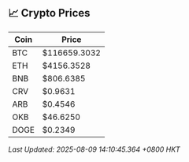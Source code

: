 ## 📈 Crypto Prices

| Coin | Price |
| ---- | ----- |
| BTC | $116659.3032 |
| ETH | $4156.3528 |
| BNB | $806.6385 |
| CRV | $0.9631 |
| ARB | $0.4546 |
| OKB | $46.6250 |
| DOGE | $0.2349 |

_Last Updated: 2025-08-09 14:10:45.364 +0800 HKT_